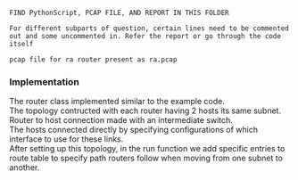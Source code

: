 ```
FIND PythonScript, PCAP FILE, AND REPORT IN THIS FOLDER

For different subparts of question, certain lines need to be commented out and some uncommented in. Refer the report or go through the code itself

pcap file for ra router present as ra.pcap
```
### Implementation
The router class implemented similar to the example code. <br>
The topology contructed with each router having 2 hosts its same subnet. Router to host connection made with an intermediate switch. <br>
The hosts connected directly by specifying configurations of which interface to use for these links. <br>
After setting up this topology, in the run function we add specific entries to route table to specify path routers follow when moving from one subnet to another. <br>

